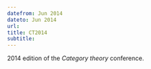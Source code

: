 ```yaml
---
datefrom: Jun 2014
dateto: Jun 2014
url: 
title: CT2014
subtitle:
---
```


2014 edition of the _Category theory_ conference.
